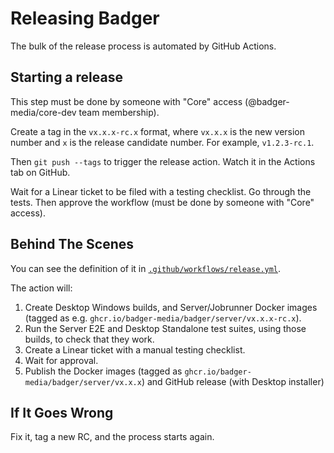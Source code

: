 # Releasing Badger

The bulk of the release process is automated by GitHub Actions.

## Starting a release

This step must be done by someone with "Core" access (@badger-media/core-dev team membership).

Create a tag in the `vx.x.x-rc.x` format, where `vx.x.x` is the new version number and `x` is the release candidate number. For example, `v1.2.3-rc.1`.

Then `git push --tags` to trigger the release action. Watch it in the Actions tab on GitHub.

Wait for a Linear ticket to be filed with a testing checklist. Go through the tests. Then approve the workflow (must be done by someone with "Core" access).

## Behind The Scenes

You can see the definition of it in [`.github/workflows/release.yml`](../.github/workflows/release.yml).

The action will:

1. Create Desktop Windows builds, and Server/Jobrunner Docker images (tagged as e.g. `ghcr.io/badger-media/badger/server/vx.x.x-rc.x`).
2. Run the Server E2E and Desktop Standalone test suites, using those builds, to check that they work.
3. Create a Linear ticket with a manual testing checklist.
4. Wait for approval.
5. Publish the Docker images (tagged as `ghcr.io/badger-media/badger/server/vx.x.x`) and GitHub release (with Desktop installer)

## If It Goes Wrong

Fix it, tag a new RC, and the process starts again.
